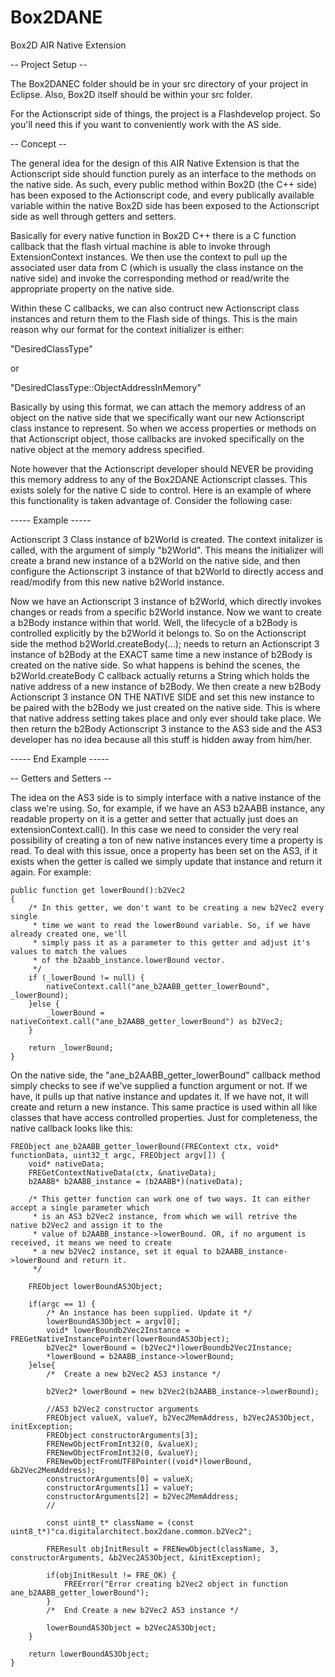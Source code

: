 Box2DANE
========

Box2D AIR Native Extension

-- Project Setup --

The Box2DANEC folder should be in your src directory of your project in Eclipse. Also, Box2D
itself should be within your src folder. 

For the Actionscript side of things, the project is a Flashdevelop project. So you'll need this
if you want to conveniently work with the AS side.

-- Concept --

The general idea for the design of this AIR Native Extension is that the Actionscript side should
function purely as an interface to the methods on the native side. As such, every public method
within Box2D (the C++ side) has been exposed to the Actionscript code, and every publically 
available variable within the native Box2D side has been exposed to the Actionscript side as
well through getters and setters.

Basically for every native function in Box2D C++ there is a C function callback that the flash
virtual machine is able to invoke through ExtensionContext instances. We then use the context
to pull up the associated user data from C (which is usually the class instance on the native side)
and invoke the corresponding method or read/write the appropriate property on the native side.

Within these C callbacks, we can also contruct new Actionscript class instances and return them
to the Flash side of things. This is the main reason why our format for the context initializer
is either:

"DesiredClassType"

or

"DesiredClassType::ObjectAddressInMemory"

Basically by using this format, we can attach the memory address of an object on the native side
that we specifically want our new Actionscript class instance to represent. So when we access properties
or methods on that Actionscript object, those callbacks are invoked specifically on the native object
at the memory address specified.

Note however that the Actionscript developer should NEVER be providing this memory address to any
of the Box2DANE Actionscript classes. This exists solely for the native C side to control. Here is
an example of where this functionality is taken advantage of. Consider the following case:

----- Example -----

Actionscript 3 Class instance of b2World is created. The context initalizer is called, with the 
argument of simply "b2World". This means the initializer will create a brand new instance of a 
b2World on the native side, and then configure the Actionscript 3 instance of that b2World to 
directly access and read/modify from this new native b2World instance.

Now we have an Actionscript 3 instance of b2World, which directly invokes changes or reads from
a specific b2World instance. Now we want to create a b2Body instance within that world. Well, 
the lifecycle of a b2Body is controlled explicitly by the b2World it belongs to. So on the Actionscript
side the method b2World.createBody(...); needs to return an Actionscript 3 instance of b2Body at the
EXACT same time a new instance of b2Body is created on the native side. So what happens is behind the
scenes, the b2World.createBody C callback actually returns a String which holds the native address of a
new instance of b2Body. We then create a new b2Body Actionscript 3 instance ON THE NATIVE SIDE and
set this new instance to be paired with the b2Body we just created on the native side. This is where
that native address setting takes place and only ever should take place. We then return the b2Body
Actionscript 3 instance to the AS3 side and the AS3 developer has no idea because all this stuff
is hidden away from him/her.

----- End Example -----

-- Getters and Setters --

The idea on the AS3 side is to simply interface with a native instance of the class we're using. So,
for example, if we have an AS3 b2AABB instance, any readable property on it is a getter and setter
that actually just does an extensionContext.call(). In this case we need to consider the very real
possibility of creating a ton of new native instances every time a property is read. To
deal with this issue, once a property has been set on the AS3, if it exists when the getter is called
we simply update that instance and return it again. For example:

	public function get lowerBound():b2Vec2
	{
		/* In this getter, we don't want to be creating a new b2Vec2 every single
		 * time we want to read the lowerBound variable. So, if we have already created one, we'll
		 * simply pass it as a parameter to this getter and adjust it's values to match the values
		 * of the b2aabb_instance.lowerBound vector.
		 */
		if (_lowerBound != null) {
			nativeContext.call("ane_b2AABB_getter_lowerBound", _lowerBound);
		}else {
			_lowerBound = nativeContext.call("ane_b2AABB_getter_lowerBound") as b2Vec2;
		}
		
		return _lowerBound;
	}
	
On the native side, the "ane_b2AABB_getter_lowerBound" callback method simply checks to see if we've
supplied a function argument or not. If we have, it pulls up that native instance and updates it. If
we have not, it will create and return a new instance. This same practice is used within all like
classes that have access controlled properties. Just for completeness, the native callback looks
like this:

	FREObject ane_b2AABB_getter_lowerBound(FREContext ctx, void* functionData, uint32_t argc, FREObject argv[]) {
		void* nativeData;
		FREGetContextNativeData(ctx, &nativeData);
		b2AABB* b2AABB_instance = (b2AABB*)(nativeData);

		/* This getter function can work one of two ways. It can either accept a single parameter which
		 * is an AS3 b2Vec2 instance, from which we will retrive the native b2Vec2 and assign it to the
		 * value of b2AABB_instance->lowerBound. OR, if no argument is received, it means we need to create
		 * a new b2Vec2 instance, set it equal to b2AABB_instance->lowerBound and return it.
		 */

		FREObject lowerBoundAS3Object;

		if(argc == 1) {
			/* An instance has been supplied. Update it */
			lowerBoundAS3Object = argv[0];
			void* lowerBoundb2Vec2Instance = FREGetNativeInstancePointer(lowerBoundAS3Object);
			b2Vec2* lowerBound = (b2Vec2*)lowerBoundb2Vec2Instance;
			*lowerBound = b2AABB_instance->lowerBound;
		}else{
			/*	Create a new b2Vec2 AS3 instance */

			b2Vec2* lowerBound = new b2Vec2(b2AABB_instance->lowerBound);

			//AS3 b2Vec2 constructor arguments
			FREObject valueX, valueY, b2Vec2MemAddress, b2Vec2AS3Object, initException;
			FREObject constructorArguments[3];
			FRENewObjectFromInt32(0, &valueX);
			FRENewObjectFromInt32(0, &valueY);
			FRENewObjectFromUTF8Pointer((void*)lowerBound, &b2Vec2MemAddress);
			constructorArguments[0] = valueX;
			constructorArguments[1] = valueY;
			constructorArguments[2] = b2Vec2MemAddress;
			//

			const uint8_t* className = (const uint8_t*)"ca.digitalarchitect.box2dane.common.b2Vec2";

			FREResult objInitResult = FRENewObject(className, 3, constructorArguments, &b2Vec2AS3Object, &initException);

			if(objInitResult != FRE_OK) {
				FREError("Error creating b2Vec2 object in function ane_b2AABB_getter_lowerBound");
			}
			/*	End Create a new b2Vec2 AS3 instance */

			lowerBoundAS3Object = b2Vec2AS3Object;
		}

		return lowerBoundAS3Object;
	}
